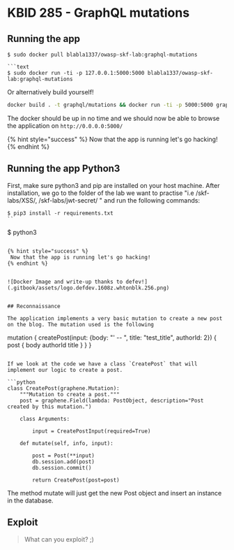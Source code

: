 # KBID 285 - GraphQL mutations

## Running the app

```
$ sudo docker pull blabla1337/owasp-skf-lab:graphql-mutations

```text
$ sudo docker run -ti -p 127.0.0.1:5000:5000 blabla1337/owasp-skf-lab:graphql-mutations
```

Or alternatively build yourself! 

```sh
docker build . -t graphql/mutations && docker run -ti -p 5000:5000 graphql/mutations
```

The docker should be up in no time and we should now be able to browse the application on `http://0.0.0.0:5000/`


{% hint style="success" %}
 Now that the app is running let's go hacking!
{% endhint %}

## Running the app Python3

First, make sure python3 and pip are installed on your host machine.
After installation, we go to the folder of the lab we want to practise 
"i.e /skf-labs/XSS/, /skf-labs/jwt-secret/ " and run the following commands:

```
$ pip3 install -r requirements.txt
``

```
$ python3 <labname>
```

{% hint style="success" %}
 Now that the app is running let's go hacking!
{% endhint %}


![Docker Image and write-up thanks to defev!](.gitbook/assets/logo.defdev.1608z.whtonblk.256.png)


## Reconnaissance

The application implements a very basic mutation to create a new post on the blog. The mutation used is the following

```
mutation {
  createPost(input: {body: "' -- ", title: "test_title", authorId: 2}) {
    post {
      body
      authorId
      title
    }
  }
}

```

If we look at the code we have a class `CreatePost` that will implement our logic to create a post.

```python
class CreatePost(graphene.Mutation):
    """Mutation to create a post."""
    post = graphene.Field(lambda: PostObject, description="Post created by this mutation.")

    class Arguments:
    	
        input = CreatePostInput(required=True)

    def mutate(self, info, input):
        
        post = Post(**input)
        db.session.add(post)
        db.session.commit()
        
        return CreatePost(post=post)
```

The method mutate will just get the new Post object and insert an instance in the database. 

## Exploit

> What can you exploit? ;)




